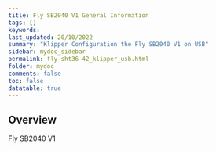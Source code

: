 ```yaml
---
title: Fly SB2040 V1 General Information
tags: []
keywords: 
last_updated: 20/10/2022
summary: "Klipper Configuration the Fly SB2040 V1 on USB"
sidebar: mydoc_sidebar
permalink: fly-sht36-42_klipper_usb.html
folder: mydoc
comments: false
toc: false
datatable: true
---
```

## Overview 
Fly SB2040 V1